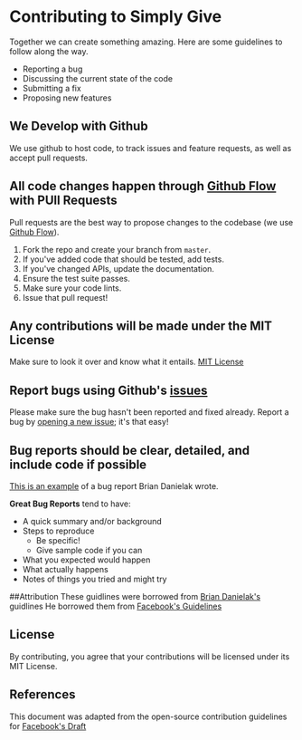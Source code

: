 # Contributing to Simply Give
Together we can create something amazing. Here are some guidelines to follow along the way.

- Reporting a bug
- Discussing the current state of the code
- Submitting a fix
- Proposing new features

## We Develop with Github
We use github to host code, to track issues and feature requests, as well as accept pull requests.

## All code changes happen through [Github Flow](https://guides.github.com/introduction/flow/index.html) with PUll Requests
Pull requests are the best way to propose changes to the codebase (we use [Github Flow](https://guides.github.com/introduction/flow/index.html)).

1. Fork the repo and create your branch from `master`.
2. If you've added code that should be tested, add tests.
3. If you've changed APIs, update the documentation.
4. Ensure the test suite passes.
5. Make sure your code lints.
6. Issue that pull request!

## Any contributions will be made under the MIT License
Make sure to look it over and know what it entails. [MIT License](http://choosealicense.com/licenses/mit/)

## Report bugs using Github's [issues](https://github.com/briandk/transcriptase-atom/issues)
Please make sure the bug hasn't been reported and fixed already.
Report a bug by [opening a new issue](); it's that easy!

## Bug reports should be clear, detailed, and include code if possible
[This is an example](http://stackoverflow.com/q/12488905/180626) of a bug report Brian Danielak wrote.

**Great Bug Reports** tend to have:

- A quick summary and/or background
- Steps to reproduce
  - Be specific!
  - Give sample code if you can
- What you expected would happen
- What actually happens
- Notes of things you tried and might try

##Attribution
These guidlines were borrowed from [Brian Danielak's](https://gist.github.com/briandk) guidlines
He borrowed them from [Facebook's Guidelines](https://github.com/facebook/draft-js/blob/a9316a723f9e918afde44dea68b5f9f39b7d9b00/CONTRIBUTING.md)

## License
By contributing, you agree that your contributions will be licensed under its MIT License.

## References
This document was adapted from the open-source contribution guidelines for [Facebook's Draft](https://github.com/facebook/draft-js/blob/a9316a723f9e918afde44dea68b5f9f39b7d9b00/CONTRIBUTING.md)
